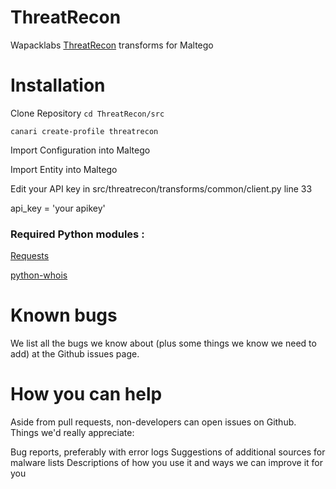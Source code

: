 ThreatRecon 
===========

Wapacklabs [ThreatRecon](https://threatrecon.co) transforms for Maltego

# Installation

Clone Repository
`cd ThreatRecon/src`

`canari create-profile threatrecon`

Import Configuration into Maltego

Import Entity into Maltego

Edit your API key in src/threatrecon/transforms/common/client.py line 33

api_key = 'your apikey'


### Required Python modules : 

[Requests](http://docs.python-requests.org/en/latest/) 

[python-whois](https://code.google.com/p/pywhois/) 


# Known bugs

We list all the bugs we know about (plus some things we know we need to add) at the Github issues page.

# How you can help

Aside from pull requests, non-developers can open issues on Github. Things we'd really appreciate:

Bug reports, preferably with error logs
Suggestions of additional sources for malware lists
Descriptions of how you use it and ways we can improve it for you
